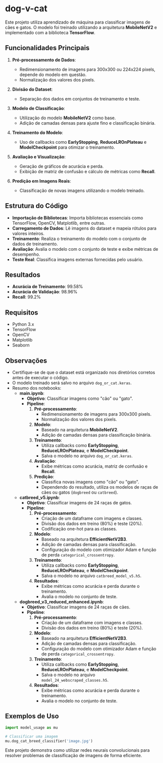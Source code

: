 # dog-v-cat

Este projeto utiliza aprendizado de máquina para classificar imagens de cães e gatos. O modelo foi treinado utilizando a arquitetura **MobileNetV2** e implementado com a biblioteca **TensorFlow**.

## Funcionalidades Principais

1. **Pré-processamento de Dados**:
   - Redimensionamento de imagens para 300x300 ou 224x224 pixels, depende do modelo em questão.
   - Normalização dos valores dos pixels.

2. **Divisão do Dataset**:
   - Separação dos dados em conjuntos de treinamento e teste.

3. **Modelo de Classificação**:
   - Utilização do modelo **MobileNetV2** como base.
   - Adição de camadas densas para ajuste fino e classificação binária.

4. **Treinamento do Modelo**:
   - Uso de callbacks como **EarlyStopping**, **ReduceLROnPlateau** e **ModelCheckpoint** para otimizar o treinamento.

5. **Avaliação e Visualização**:
   - Geração de gráficos de acurácia e perda.
   - Exibição de matriz de confusão e cálculo de métricas como **Recall**.

6. **Predição em Imagens Reais**:
   - Classificação de novas imagens utilizando o modelo treinado.

## Estrutura do Código

- **Importação de Bibliotecas**: Importa bibliotecas essenciais como TensorFlow, OpenCV, Matplotlib, entre outras.
- **Carregamento de Dados**: Lê imagens do dataset e mapeia rótulos para valores inteiros.
- **Treinamento**: Realiza o treinamento do modelo com o conjunto de dados de treinamento.
- **Avaliação**: Avalia o modelo com o conjunto de teste e exibe métricas de desempenho.
- **Teste Real**: Classifica imagens externas fornecidas pelo usuário.

## Resultados

- **Acurácia de Treinamento**: 99.58%
- **Acurácia de Validação**: 98.96%
- **Recall**: 99.2%

## Requisitos

- Python 3.x
- TensorFlow
- OpenCV
- Matplotlib
- Seaborn

## Observações

- Certifique-se de que o dataset está organizado nos diretórios corretos antes de executar o código.
- O modelo treinado será salvo no arquivo `dog_or_cat.keras`.
- Resumo dos notebooks:
  - **main.ipynb**:
    - **Objetivo**: Classificar imagens como "cão" ou "gato".
    - **Pipeline**:
      1. **Pré-processamento**:
         - Redimensionamento de imagens para 300x300 pixels.
         - Normalização dos valores dos pixels.
      2. **Modelo**:
         - Baseado na arquitetura **MobileNetV2**.
         - Adição de camadas densas para classificação binária.
      3. **Treinamento**:
         - Utiliza callbacks como **EarlyStopping**, **ReduceLROnPlateau**, e **ModelCheckpoint**.
         - Salva o modelo no arquivo `dog_or_cat.keras`.
      4. **Avaliação**:
         - Exibe métricas como acurácia, matriz de confusão e **Recall**.
      5. **Predição**:
         - Classifica novas imagens como "cão" ou "gato".
         - Dependendo do resultado, utiliza os modelos de raças de cães ou gatos (`dogbreed` ou `catbreed`).
  - **catbreed_v5.ipynb**:
    - **Objetivo**: Classificar imagens de 24 raças de gatos.
    - **Pipeline**:
      1. **Pré-processamento**:
         - Criação de um dataframe com imagens e classes.
         - Divisão dos dados em treino (80%) e teste (20%).
         - Codificação one-hot para as classes.
      2. **Modelo**:
         - Baseado na arquitetura **EfficientNetV2B3**.
         - Adição de camadas densas para classificação.
         - Configuração do modelo com otimizador Adam e função de perda `categorical_crossentropy`.
      3. **Treinamento**:
         - Utiliza callbacks como **EarlyStopping**, **ReduceLROnPlateau**, e **ModelCheckpoint**.
         - Salva o modelo no arquivo `catbreed_model_v5.h5`.
      4. **Resultados**:
         - Exibe métricas como acurácia e perda durante o treinamento.
         - Avalia o modelo no conjunto de teste.
  - **dogbreed_v3_reduced_enhanced.ipynb**:
    - **Objetivo**: Classificar imagens de 24 raças de cães.
    - **Pipeline**:
      1. **Pré-processamento**:
         - Criação de um dataframe com imagens e classes.
         - Divisão dos dados em treino (80%) e teste (20%).
      2. **Modelo**:
         - Baseado na arquitetura **EfficientNetV2B3**.
         - Adição de camadas densas para classificação.
         - Configuração do modelo com otimizador Adam e função de perda `categorical_crossentropy`.
      3. **Treinamento**:
         - Utiliza callbacks como **EarlyStopping**, **ReduceLROnPlateau**, e **ModelCheckpoint**.
         - Salva o modelo no arquivo `model_24_webscraped_classes.h5`.
      4. **Resultados**:
         - Exibe métricas como acurácia e perda durante o treinamento.
         - Avalia o modelo no conjunto de teste.

## Exemplos de Uso

```python
import model_usage as mu

# Classificar uma imagem
mu.dog_cat_breed_classifier('image.jpg')
```

Este projeto demonstra como utilizar redes neurais convolucionais para resolver problemas de classificação de imagens de forma eficiente.
